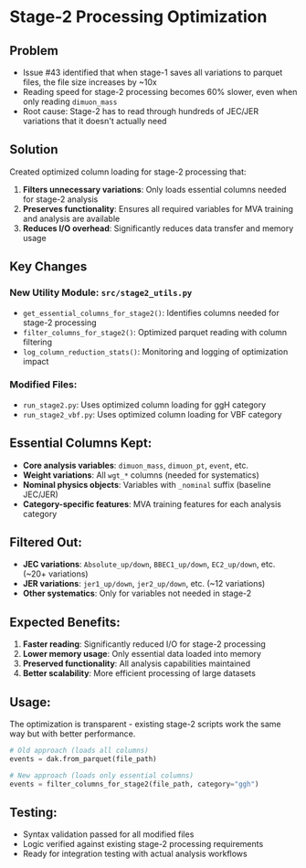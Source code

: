 # Stage-2 Processing Optimization

## Problem
- Issue #43 identified that when stage-1 saves all variations to parquet files, the file size increases by ~10x
- Reading speed for stage-2 processing becomes 60% slower, even when only reading `dimuon_mass`
- Root cause: Stage-2 has to read through hundreds of JEC/JER variations that it doesn't actually need

## Solution
Created optimized column loading for stage-2 processing that:

1. **Filters unnecessary variations**: Only loads essential columns needed for stage-2 analysis
2. **Preserves functionality**: Ensures all required variables for MVA training and analysis are available
3. **Reduces I/O overhead**: Significantly reduces data transfer and memory usage

## Key Changes

### New Utility Module: `src/stage2_utils.py`
- `get_essential_columns_for_stage2()`: Identifies columns needed for stage-2 processing
- `filter_columns_for_stage2()`: Optimized parquet reading with column filtering
- `log_column_reduction_stats()`: Monitoring and logging of optimization impact

### Modified Files:
- `run_stage2.py`: Uses optimized column loading for ggH category
- `run_stage2_vbf.py`: Uses optimized column loading for VBF category

## Essential Columns Kept:
- **Core analysis variables**: `dimuon_mass`, `dimuon_pt`, `event`, etc.
- **Weight variations**: All `wgt_*` columns (needed for systematics)
- **Nominal physics objects**: Variables with `_nominal` suffix (baseline JEC/JER)
- **Category-specific features**: MVA training features for each analysis category

## Filtered Out:
- **JEC variations**: `Absolute_up/down`, `BBEC1_up/down`, `EC2_up/down`, etc. (~20+ variations)
- **JER variations**: `jer1_up/down`, `jer2_up/down`, etc. (~12 variations)
- **Other systematics**: Only for variables not needed in stage-2

## Expected Benefits:
1. **Faster reading**: Significantly reduced I/O for stage-2 processing
2. **Lower memory usage**: Only essential data loaded into memory
3. **Preserved functionality**: All analysis capabilities maintained
4. **Better scalability**: More efficient processing of large datasets

## Usage:
The optimization is transparent - existing stage-2 scripts work the same way but with better performance.

```python
# Old approach (loads all columns)
events = dak.from_parquet(file_path)

# New approach (loads only essential columns)
events = filter_columns_for_stage2(file_path, category="ggh")
```

## Testing:
- Syntax validation passed for all modified files
- Logic verified against existing stage-2 processing requirements
- Ready for integration testing with actual analysis workflows
